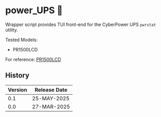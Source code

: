 # power_UPS :battery:

Wrapper script provides TUI front-end for the CyberPower UPS `pwrstat` utility.

Tested Models:

* PR1500LCD

For reference: [PR1500LCD](https://www.cyberpowersystems.com/product/ups/smart-app-sinewave/pr1500lcd/)


## History

|Version  |Release Date  |
|---      |---           |
| 0.1     | 25-MAY-2025  |
| 0.0     | 27-MAR-2025  |
